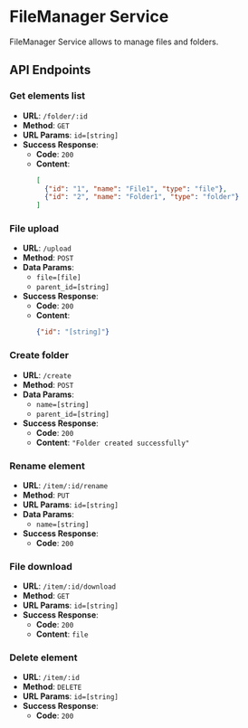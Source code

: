 # FileManager Service 

FileManager Service allows to manage files and folders.

## API Endpoints

### Get elements list

- **URL**: `/folder/:id`
- **Method**: `GET`
- **URL Params**: `id=[string]`
- **Success Response**: 
  - **Code**: `200`
  - **Content**: 
    ```json
    [
      {"id": "1", "name": "File1", "type": "file"},
      {"id": "2", "name": "Folder1", "type": "folder"}
    ]
    ```

### File upload

- **URL**: `/upload`
- **Method**: `POST`
- **Data Params**: 
  - `file=[file]`
  - `parent_id=[string]`
- **Success Response**: 
  - **Code**: `200`
  - **Content**: 
    ```json
    {"id": "[string]"}
    ```

### Create folder

- **URL**: `/create`
- **Method**: `POST`
- **Data Params**: 
  - `name=[string]`
  - `parent_id=[string]`
- **Success Response**: 
  - **Code**: `200`
  - **Content**: `"Folder created successfully"`

### Rename element

- **URL**: `/item/:id/rename`
- **Method**: `PUT`
- **URL Params**: `id=[string]`
- **Data Params**: 
  - `name=[string]`
- **Success Response**: 
  - **Code**: `200`

### File download

- **URL**: `/item/:id/download`
- **Method**: `GET`
- **URL Params**: `id=[string]`
- **Success Response**: 
  - **Code**: `200`
  - **Content**: `file`

### Delete element

- **URL**: `/item/:id`
- **Method**: `DELETE`
- **URL Params**: `id=[string]`
- **Success Response**: 
  - **Code**: `200`


